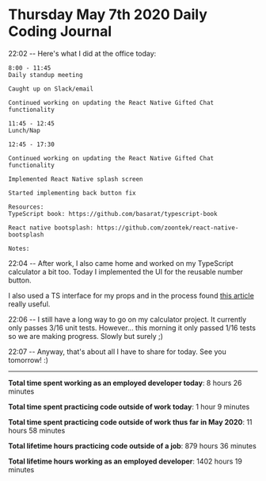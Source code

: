 # Thursday May 7th 2020 Daily Coding Journal

22:02 -- Here's what I did at the office today:
```
8:00 - 11:45
Daily standup meeting

Caught up on Slack/email

Continued working on updating the React Native Gifted Chat functionality

11:45 - 12:45
Lunch/Nap

12:45 - 17:30

Continued working on updating the React Native Gifted Chat functionality

Implemented React Native splash screen

Started implementing back button fix

Resources:
TypeScript book: https://github.com/basarat/typescript-book

React native bootsplash: https://github.com/zoontek/react-native-bootsplash

Notes:
```

22:04 -- After work, I also came home and worked on my TypeScript calculator a bit too. Today I implemented the UI for the reusable number button.

I also used a TS interface for my props and in the process found [this article](https://www.pluralsight.com/guides/typescript-building-react-components) really useful.

22:06 -- I still have a long way to go on my calculator project. It currently only passes 3/16 unit tests. However... this morning it only passed 1/16 tests so we are making progress. Slowly but surely ;)

22:07 -- Anyway, that's about all I have to share for today. See you tomorrow! :)

___
**Total time spent working as an employed developer today**: 8 hours 26 minutes

**Total time spent practicing code outside of work today**: 1 hour 9 minutes

**Total time spent practicing code outside of work thus far in May 2020**: 11 hours 58 minutes

**Total lifetime hours practicing code outside of a job**: 879 hours 36 minutes

**Total lifetime hours working as an employed developer**: 1402 hours 19 minutes